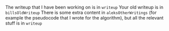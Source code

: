 The writeup that I have been working on is in `writeup`
Your old writeup is in `billsOldWriteup`
There is some extra content in  `aleksOtherWritings` (for example the pseudocode that I wrote for the algorithm), but all the relevant stuff is in `writeup`
